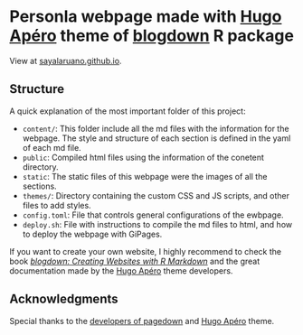 Personla webpage made with [Hugo Apéro](https://github.com/hugo-apero/) theme of [blogdown](https://github.com/rstudio/blogdown) R package
================

View at [sayalaruano.github.io](http://sayalaruano.github.io).

## Structure 

A quick explanation of the most important folder of this project: 

- `content/`: This folder include all the md files with the information for the webpage. The style and structure of each section is defined in the yaml of each md file. 
- `public`: Compiled html files using the information of the conetent directory. 
- `static`: The static files of this webpage were the images of all the sections.  
- `themes/`: Directory containing the custom CSS and JS scripts, and other files to add styles. 
- `config.toml`: File that controls general configurations of the ewbpage. 
- `deploy.sh`: File with instructions to compile the md files to html, and how to deploy the webpage with GiPages. 

If you want to create your own website, I highly recommend to check the book [*blogdown: Creating Websites with R Markdown*](https://bookdown.org/yihui/blogdown/) and the great documentation made by the [Hugo Apéro](https://github.com/hugo-apero/) theme developers.  

## Acknowledgments

Special thanks to the [developers of pagedown](https://bookdown.org/yihui/blogdown/author.html) and [Hugo Apéro](https://hugo-apero-docs.netlify.app/about/) theme. 
